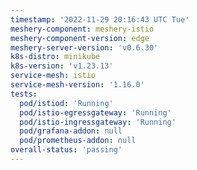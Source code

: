 ```yaml
---
timestamp: '2022-11-29 20:16:43 UTC Tue'
meshery-component: meshery-istio
meshery-component-version: edge
meshery-server-version: 'v0.6.30'
k8s-distro: minikube
k8s-version: 'v1.23.13'
service-mesh: istio
service-mesh-version: '1.16.0'
tests:
  pod/istiod: 'Running'
  pod/istio-egressgateway: 'Running'
  pod/istio-ingressgateway: 'Running'
  pod/grafana-addon: null
  pod/prometheus-addon: null
overall-status: 'passing'
---
```

